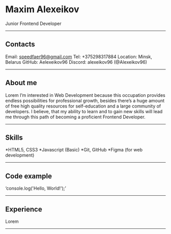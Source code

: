 # Maxim Alexeikov
Junior Frontend Developer
*****
## Contacts
Email: speedfaer96@gmail.com
Tel: +375298317884
Location: Minsk, Belarus
GitHub: Aelexeikov96
Discord: alexeikov96 (@Alexeikov96)
*****
## About me
Lorem
I’m interested in Web Development because this occupation provides endless possibilities for professional growth, besides there’s a huge amount of free high quality resources for self-education and a large community of developers. 
I believe, that my ability to learn and to gain new skills will lead me through this path of becoming a proficient Frontend Developer.
*****
## Skills
*HTML5, CSS3
*Javascript (Basic)
*Git, GitHub
*Figma (for web development)
*****
## Code example
‘console.log('Hello, World!');’
*****
## Experience
Lorem
*****